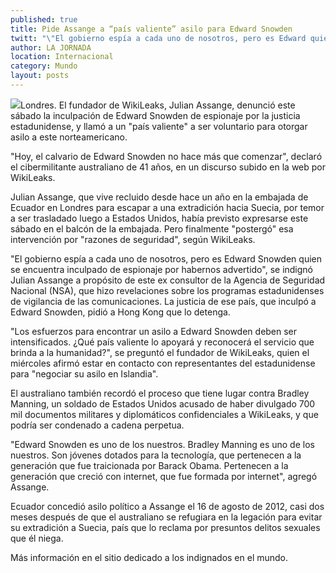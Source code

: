 ```yaml
---
published: true
title: Pide Assange a “país valiente” asilo para Edward Snowden
twitt: "\"El gobierno espía a cada uno de nosotros, pero es Edward quien se encuentra inculpado de espionaje por habernos advertido\", señaló el fundador del portal WikiLeaks, al afirmar que está en contacto con representantes del joven para \"negociar su asilo en Islandia\""
author: LA JORNADA
location: Internacional
category: Mundo
layout: posts
---
```


![](http://i.imgur.com/jhywrAdm.jpg)Londres. El fundador de WikiLeaks, Julian Assange, denunció este sábado la inculpación de Edward Snowden de espionaje por la justicia estadunidense, y llamó a un "país valiente" a ser voluntario para otorgar asilo a este norteamericano.

"Hoy, el calvario de Edward Snowden no hace más que comenzar", declaró el cibermilitante australiano de 41 años, en un discurso subido en la web por WikiLeaks.

Julian Assange, que vive recluido desde hace un año en la embajada de Ecuador en Londres para escapar a una extradición hacia Suecia, por temor a ser trasladado luego a Estados Unidos, había previsto expresarse este sábado en el balcón de la embajada. Pero finalmente "postergó" esa intervención por "razones de seguridad", según WikiLeaks.

"El gobierno espía a cada uno de nosotros, pero es Edward Snowden quien se encuentra inculpado de espionaje por habernos advertido", se indignó Julian Assange a propósito de este ex consultor de la Agencia de Seguridad Nacional (NSA), que hizo revelaciones sobre los programas estadunidenses de vigilancia de las comunicaciones. La justicia de ese país, que inculpó a Edward Snowden, pidió a Hong Kong que lo detenga.

"Los esfuerzos para encontrar un asilo a Edward Snowden deben ser intensificados. ¿Qué país valiente lo apoyará y reconocerá el servicio que brinda a la humanidad?", se preguntó el fundador de WikiLeaks, quien el miércoles afirmó estar en contacto con representantes del estadunidense para "negociar su asilo en Islandia".

El australiano también recordó el proceso que tiene lugar contra Bradley Manning, un soldado de Estados Unidos acusado de haber divulgado 700 mil documentos militares y diplomáticos confidenciales a WikiLeaks, y que podría ser condenado a cadena perpetua.

"Edward Snowden es uno de los nuestros. Bradley Manning es uno de los nuestros. Son jóvenes dotados para la tecnología, que pertenecen a la generación que fue traicionada por Barack Obama. Pertenecen a la generación que creció con internet, que fue formada por internet", agregó Assange.

Ecuador concedió asilo político a Assange el 16 de agosto de 2012, casi dos meses después de que el australiano se refugiara en la legación para evitar su extradición a Suecia, país que lo reclama por presuntos delitos sexuales que él niega.

Más información en el sitio dedicado a los indignados en el mundo.
